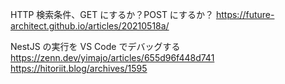 HTTP 検索条件、GET にするか？POST にするか？
https://future-architect.github.io/articles/20210518a/

NestJS の実行を VS Code でデバッグする
https://zenn.dev/yimajo/articles/655d96f448d741
https://hitoriit.blog/archives/1595
